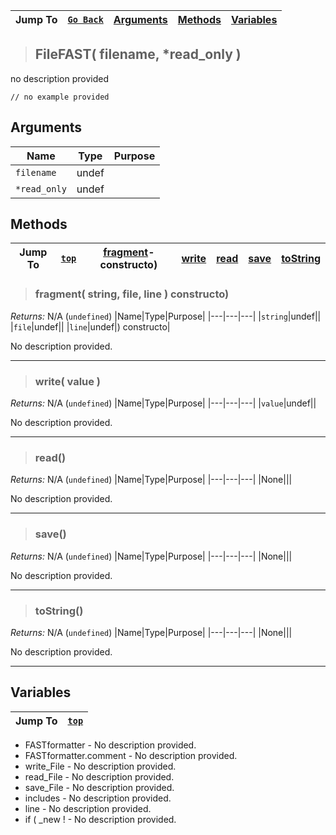 |Jump To|[`Go Back`]()|[Arguments](#arguments)|[Methods](#methods)|[Variables](#variables)|
|---|---|---|---|---|
>## FileFAST( filename, *read_only )
no description provided
```GML
// no example provided
```
## Arguments
|Name|Type|Purpose|
|---|---|---|
|`filename`|undef||
|`*read_only`|undef||
## Methods
|Jump To|[`top`](#)|[fragment](#fragment-string-file-line-)-constructo)|[write](#write-value-)|[read](#read)|[save](#save)|[toString](#tostring)|
|---|---|---|---|---|---|---|
> ### fragment( string, file, line ) constructo)
*Returns:* N/A (`undefined`)
|Name|Type|Purpose|
|---|---|---|
|`string`|undef||
|`file`|undef||
|`line`|undef|) constructo|

No description provided.
***
> ### write( value )
*Returns:* N/A (`undefined`)
|Name|Type|Purpose|
|---|---|---|
|`value`|undef||

No description provided.
***
> ### read()
*Returns:* N/A (`undefined`)
|Name|Type|Purpose|
|---|---|---|
|None|||

No description provided.
***
> ### save()
*Returns:* N/A (`undefined`)
|Name|Type|Purpose|
|---|---|---|
|None|||

No description provided.
***
> ### toString()
*Returns:* N/A (`undefined`)
|Name|Type|Purpose|
|---|---|---|
|None|||

No description provided.
***
## Variables
|Jump To|[`top`](#)|
|---|---|

* FASTformatter - No description provided.
* FASTformatter.comment - No description provided.
* write_File - No description provided.
* read_File - No description provided.
* save_File - No description provided.
* includes - No description provided.
* line - No description provided.
* if ( _new ! - No description provided.

